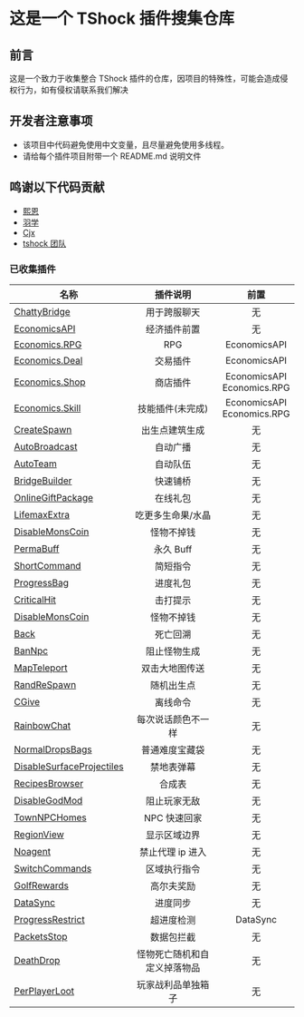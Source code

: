 # 这是一个 TShock 插件搜集仓库

## 前言

这是一个致力于收集整合 TShock 插件的仓库，因项目的特殊性，可能会造成侵权行为，如有侵权请联系我们解决

## 开发者注意事项

- 该项目中代码避免使用中文变量，且尽量避免使用多线程。
- 请给每个插件项目附带一个 README.md 说明文件

## 鸣谢以下代码贡献

- [熙恩](https://github.com/THEXN)
- [羽学](https://github.com/1242509682)
- [Cjx](https://github.com/FHTXcjx8848)
- [tshock 团队](https://github.com/Pryaxis/TShock)

### 已收集插件

| 名称                                                             |      插件说明      |             前置              |
| ---------------------------------------------------------------- | :----------------: | :---------------------------: |
| [ChattyBridge](ChattyBridge/README.md)                           |    用于跨服聊天    |              无               |
| [EconomicsAPI](EconomicsAPI/README.md)                           |    经济插件前置    |              无               |
| [Economics.RPG](Economics.RPG/README.md)                         |        RPG         |         EconomicsAPI          |
| [Economics.Deal](Economics.RPG/README.md)                        |      交易插件      |         EconomicsAPI          |
| [Economics.Shop](Economics.Shop/README.md)                       |      商店插件      | EconomicsAPI<br>Economics.RPG |
| [Economics.Skill](Economics.Skill/README.md)                     |  技能插件(未完成)  | EconomicsAPI<br>Economics.RPG |
| [CreateSpawn](CreateSpawn/README.md)                             |   出生点建筑生成   |              无               |
| [AutoBroadcast](AutoBroadcast/README.md)                         |      自动广播      |              无               |
| [AutoTeam](AutoTeam/README.md)                                   |      自动队伍      |              无               |
| [BridgeBuilder](BridgeBuilder/README.md)                         |      快速铺桥      |              无               |
| [OnlineGiftPackage](OnlineGiftPackage/README.md)                 |      在线礼包      |              无               |
| [LifemaxExtra](LifemaxExtra/README.md)                           | 吃更多生命果/水晶  |              无               |
| [DisableMonsCoin](DisableMonsCoin/README.md)                     |     怪物不掉钱     |              无               |
| [PermaBuff](PermaBuff/README.md)                                 |     永久 Buff      |              无               |
| [ShortCommand](ShortCommand/README.md)                           |      简短指令      |              无               |
| [ProgressBag](ProgressBag/README.md)                             |      进度礼包      |              无               |
| [CriticalHit](CriticalHit/README.md)                             |      击打提示      |              无               |
| [DisableMonsCoin](DisableMonsCoin/README.md)                     |     怪物不掉钱     |              无               |
| [Back](Back/RETUEN)                                              |      死亡回溯      |              无               |
| [BanNpc](BanNpc/README.md)                                       |    阻止怪物生成    |              无               |
| [MapTeleport](MapTp/README.md)                                   |   双击大地图传送   |              无               |
| [RandReSpawn](RandRespawn/README.md)                             |     随机出生点     |              无               |
| [CGive](CGive/README.md)                                         |      离线命令      |              无               |
| [RainbowChat](RainbowChat/README.md)                             | 每次说话颜色不一样 |              无               |
| [NormalDropsBags](NormalDropsBags/README.md)                     |   普通难度宝藏袋   |              无               |
| [DisableSurfaceProjectiles](DisableSurfaceProjectiles/README.md) |     禁地表弹幕     |              无               |
| [RecipesBrowser](RecipesBrowser/README.md)                       |       合成表       |              无               |
| [DisableGodMod](DisableGodMod/README.md)                         |    阻止玩家无敌    |              无               |
| [TownNPCHomes](TownNPCHomes/README.md)                           |    NPC 快速回家    |              无               |
| [RegionView](RegionView/README.md)                               |    显示区域边界    |              无               |
| [Noagent](Noagent/README.md)                                     |  禁止代理 ip 进入  |              无               |
| [SwitchCommands](SwitchCommands/README.md)                       |    区域执行指令    |              无               |
| [GolfRewards](GolfRewards/README.md)                             |    高尔夫奖励    |              无               |
| [DataSync](DataSync/README.md)                                   |      进度同步      |              无               |
| [ProgressRestrict](ProgressRestrict/README.md)                   |     超进度检测     |           DataSync            |
| [PacketsStop](PacketsStop/README.md)                             |       数据包拦截       |           无           |
| [DeathDrop](DeathDrop/README.md)                                 |怪物死亡随机和自定义掉落物品 |           无          |
| [PerPlayerLoot](PerPlayerLoot/README.md)                         | 玩家战利品单独箱子 |                无             |

